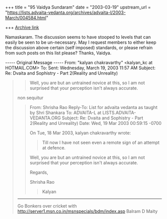 +++
title = "95 Vaidya Sundaram"
date = "2003-03-19"
upstream_url = "https://lists.advaita-vedanta.org/archives/advaita-l/2003-March/004584.html"

+++
[Archive link](https://lists.advaita-vedanta.org/archives/advaita-l/2003-March/004584.html)

Namaskaram.
 The discussion seems to have stooped to levels that can easily be seen to
be un-necessary. May I request members to either keep the discussion above
certain (self imposed) standards, or please refrain from such posts on this
list please?
Thanks,
Vaidya.

----- Original Message -----
From: "kalyan chakravarthy" <kalyan_kc at HOTMAIL.COM>
To: <ADVAITA-L at LISTS.ADVAITA-VEDANTA.ORG>
Sent: Wednesday, March 19, 2003 11:57 AM
Subject: Re: Dvaita and Sophistry - Part 2(Reality and Unreality)


> >Well, you are but an untrained novice at this, so I am not surprised that
> >your perception isn't always accurate.
>
>
> non sequitur
>
>
>
>
> >From: Shrisha Rao <shrao at NYX.NET>
> >Reply-To: List for advaita vedanta as taught by Shri Shankara
> ><ADVAITA-L at LISTS.ADVAITA-VEDANTA.ORG>
> >To: ADVAITA-L at LISTS.ADVAITA-VEDANTA.ORG
> >Subject: Re: Dvaita and Sophistry - Part 2(Reality and Unreality)
> >Date: Wed, 19 Mar 2003 00:59:15 -0700
> >
> >On Tue, 18 Mar 2003, kalyan chakravarthy wrote:
> >
> > > Till now I have not seen even a remote sign of an attempt at defence.
> >
> >Well, you are but an untrained novice at this, so I am not surprised that
> >your perception isn't always accurate.
> >
> >Regards,
> >
> >Shrisha Rao
> >
> > > Kalyan
>
>
> _________________________________________________________________
> Go Bonkers over cricket with
> http://server1.msn.co.in/msnspecials/bdm/index.asp Balram D Maity
>

